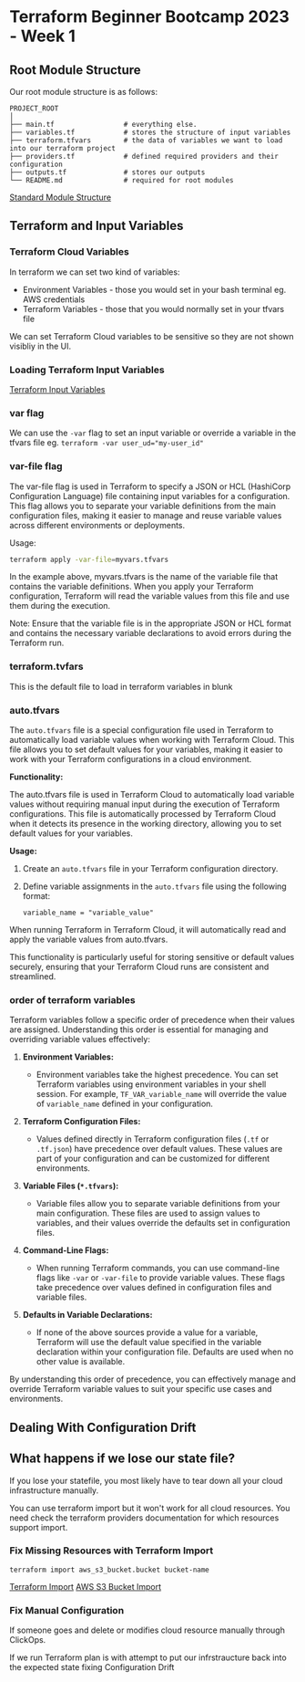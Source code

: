 # Terraform Beginner Bootcamp 2023 - Week 1


## Root Module Structure

Our root module structure is as follows:

```
PROJECT_ROOT
│
├── main.tf                 # everything else.
├── variables.tf            # stores the structure of input variables
├── terraform.tfvars        # the data of variables we want to load into our terraform project
├── providers.tf            # defined required providers and their configuration
├── outputs.tf              # stores our outputs
└── README.md               # required for root modules
```

[Standard Module Structure](https://developer.hashicorp.com/terraform/language/modules/develop/structure)


## Terraform and Input Variables

### Terraform Cloud Variables

In terraform we can set two kind of variables:
- Environment Variables - those you would set in your bash terminal eg. AWS credentials
- Terraform Variables - those that you would normally set in your tfvars file

We can set Terraform Cloud variables to be sensitive so they are not shown visibliy in the UI.

### Loading Terraform Input Variables

[Terraform Input Variables](https://developer.hashicorp.com/terraform/language/values/variables)

### var flag
We can use the `-var` flag to set an input variable or override a variable in the tfvars file eg. `terraform -var user_ud="my-user_id"`

### var-file flag

The var-file flag is used in Terraform to specify a JSON or HCL (HashiCorp Configuration Language) file containing input variables for a configuration. This flag allows you to separate your variable definitions from the main configuration files, making it easier to manage and reuse variable values across different environments or deployments.

Usage:

```bash
terraform apply -var-file=myvars.tfvars
```

In the example above, myvars.tfvars is the name of the variable file that contains the variable definitions. When you apply your Terraform configuration, Terraform will read the variable values from this file and use them during the execution.

Note: Ensure that the variable file is in the appropriate JSON or HCL format and contains the necessary variable declarations to avoid errors during the Terraform run.

### terraform.tvfars

This is the default file to load in terraform variables in blunk

### auto.tfvars

The `auto.tfvars` file is a special configuration file used in Terraform to automatically load variable values when working with Terraform Cloud. This file allows you to set default values for your variables, making it easier to work with your Terraform configurations in a cloud environment.

**Functionality:**

The auto.tfvars file is used in Terraform Cloud to automatically load variable values without requiring manual input during the execution of Terraform configurations. This file is automatically processed by Terraform Cloud when it detects its presence in the working directory, allowing you to set default values for your variables.

**Usage:**

1. Create an `auto.tfvars` file in your Terraform configuration directory.

2. Define variable assignments in the `auto.tfvars` file using the following format:

   ```hcl
   variable_name = "variable_value"
   ```
When running Terraform in Terraform Cloud, it will automatically read and apply the variable values from auto.tfvars.

This functionality is particularly useful for storing sensitive or default values securely, ensuring that your Terraform Cloud runs are consistent and streamlined.




### order of terraform variables

Terraform variables follow a specific order of precedence when their values are assigned. Understanding this order is essential for managing and overriding variable values effectively:

1. **Environment Variables:**
    - Environment variables take the highest precedence. You can set Terraform variables using environment variables in your shell session. For example, `TF_VAR_variable_name` will override the value of `variable_name` defined in your configuration.

2. **Terraform Configuration Files:**
    - Values defined directly in Terraform configuration files (`.tf` or `.tf.json`) have precedence over default values. These values are part of your configuration and can be customized for different environments.

3. **Variable Files (`*.tfvars`):**
    - Variable files allow you to separate variable definitions from your main configuration. These files are used to assign values to variables, and their values override the defaults set in configuration files.

4. **Command-Line Flags:**
    - When running Terraform commands, you can use command-line flags like `-var` or `-var-file` to provide variable values. These flags take precedence over values defined in configuration files and variable files.

5. **Defaults in Variable Declarations:**
    - If none of the above sources provide a value for a variable, Terraform will use the default value specified in the variable declaration within your configuration file. Defaults are used when no other value is available.

By understanding this order of precedence, you can effectively manage and override Terraform variable values to suit your specific use cases and environments.


## Dealing With Configuration Drift

## What happens if we lose our state file?

If you lose your statefile, you most likely have to tear down all your cloud infrastructure manually.

You can use terraform import but it won't work for all cloud resources. You need check the terraform providers documentation for which resources support import.

### Fix Missing Resources with Terraform Import

`terraform import aws_s3_bucket.bucket bucket-name`

[Terraform Import](https://developer.hashicorp.com/terraform/cli/import)
[AWS S3 Bucket Import](https://registry.terraform.io/providers/hashicorp/aws/latest/docs/resources/s3_bucket#import)

### Fix Manual Configuration

If someone goes and delete or modifies cloud resource manually through ClickOps. 

If we run Terraform plan is with attempt to put our infrstraucture back into the expected state fixing Configuration Drift